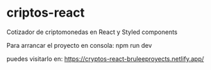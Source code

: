 # criptos-react
Cotizador de criptomonedas en React y Styled components

Para arrancar el proyecto en consola: npm run dev

puedes visitarlo en: https://cryptos-react-bruleeproyects.netlify.app/
